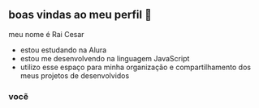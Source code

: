 ## boas vindas ao meu perfil 💙

meu nome é Rai Cesar

- estou estudando na Alura
- estou me desenvolvendo na linguagem JavaScript
- utilizo esse espaço para minha organização e compartilhamento dos meus projetos de desenvolvidos

### vocẽ
  
